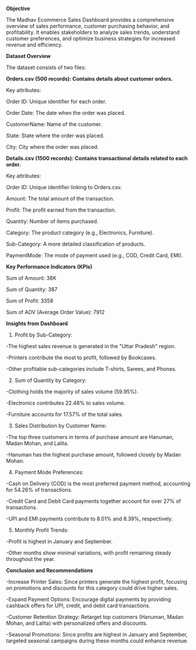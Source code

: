 **Objective**

The Madhav Ecommerce Sales Dashboard provides a comprehensive overview of sales performance, customer purchasing behavior, and profitability. It enables stakeholders to analyze sales trends, understand customer preferences, and optimize business strategies for increased revenue and efficiency.

**Dataset Overview**

The dataset consists of two files:

**Orders.csv (500 records): Contains details about customer orders.**

Key attributes:

Order ID: Unique identifier for each order.

Order Date: The date when the order was placed.

CustomerName: Name of the customer.

State: State where the order was placed.

City: City where the order was placed.

**Details.csv (1500 records): Contains transactional details related to each order.**

Key attributes:

Order ID: Unique identifier linking to Orders.csv.

Amount: The total amount of the transaction.

Profit: The profit earned from the transaction.

Quantity: Number of items purchased.

Category: The product category (e.g., Electronics, Furniture).

Sub-Category: A more detailed classification of products.

PaymentMode: The mode of payment used (e.g., COD, Credit Card, EMI).


**Key Performance Indicators (KPIs)**

Sum of Amount: 38K

Sum of Quantity: 387

Sum of Profit: 3358

Sum of AOV (Average Order Value): 7912

**Insights from Dashboard**

1. Profit by Sub-Category:

-The highest sales revenue is generated in the "Uttar Pradesh" region.

-Printers contribute the most to profit, followed by Bookcases.

-Other profitable sub-categories include T-shirts, Sarees, and Phones.

2. Sum of Quantity by Category:

-Clothing holds the majority of sales volume (59.95%).

-Electronics contributes 22.48% to sales volume.

-Furniture accounts for 17.57% of the total sales.

3. Sales Distribution by Customer Name:

-The top three customers in terms of purchase amount are Hanuman, Madan Mohan, and Lalita.

-Hanuman has the highest purchase amount, followed closely by Madan Mohan.

4. Payment Mode Preferences:

-Cash on Delivery (COD) is the most preferred payment method, accounting for 54.26% of transactions.

-Credit Card and Debit Card payments together account for over 27% of transactions.

-UPI and EMI payments contribute to 8.01% and 8.39%, respectively.

5. Monthly Profit Trends:

-Profit is highest in January and September.

-Other months show minimal variations, with profit remaining steady throughout the year.

**Conclusion and Recommendations**

-Increase Printer Sales: Since printers generate the highest profit, focusing on promotions and discounts for this category could drive higher sales.

-Expand Payment Options: Encourage digital payments by providing cashback offers for UPI, credit, and debit card transactions.

-Customer Retention Strategy: Retarget top customers (Hanuman, Madan Mohan, and Lalita) with personalized offers and discounts.

-Seasonal Promotions: Since profits are highest in January and September, targeted seasonal campaigns during these months could enhance revenue.
